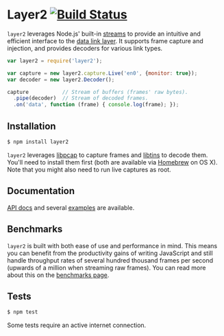 # Layer2 [![Build Status](https://travis-ci.org/mtth/layer2.svg?branch=master)](https://travis-ci.org/mtth/layer2)

`layer2` leverages Node.js' built-in [streams][] to provide an intuitive and
efficient interface to the [data link layer][wiki]. It supports frame capture
and injection, and provides decoders for various link types.

```javascript
var layer2 = require('layer2');

var capture = new layer2.capture.Live('en0', {monitor: true});
var decoder = new layer2.Decoder();

capture           // Stream of buffers (frames' raw bytes).
  .pipe(decoder)  // Stream of decoded frames.
  .on('data', function (frame) { console.log(frame); });
```


## Installation

```bash
$ npm install layer2
```

`layer2` leverages [libpcap][] to capture frames and [libtins][] to decode
them. You'll need to install them first (both are available via [Homebrew][] on
OS X). Note that you might also need to run live captures as root.


## Documentation

[API docs](doc/api.md) and several [examples](examples/) are available.


## Benchmarks

`layer2` is built with both ease of use and performance in mind. This means you
can benefit from the productivity gains of writing JavaScript and still handle
throughput rates of several hundred thousand frames per second (upwards of a
million when streaming raw frames). You can read more about this on the
[benchmarks page](doc/benchmarks.md).


## Tests

```bash
$ npm test
```

Some tests require an active internet connection.


[wiki]: http://en.wikipedia.org/wiki/Data_link_layer
[Radiotap]: http://www.radiotap.org/
[Homebrew]: http://brew.sh/
[streams]: http://nodejs.org/api/stream.html
[libpcap]: http://www.tcpdump.org/
[libtins]: http://libtins.github.io/
